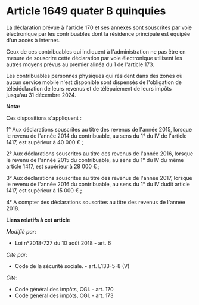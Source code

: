 # Article 1649 quater B quinquies

La déclaration prévue à l'article 170 et ses annexes sont souscrites par voie électronique par les contribuables dont la
résidence principale est équipée d'un accès à internet.

Ceux de ces contribuables qui indiquent à l'administration ne pas être en mesure de souscrire cette déclaration par voie
électronique utilisent les autres moyens prévus au premier alinéa du 1 de l'article 173.

Les contribuables personnes physiques qui résident dans des zones où aucun service mobile n'est disponible sont dispensés de
l'obligation de télédéclaration de leurs revenus et de télépaiement de leurs impôts jusqu'au 31 décembre 2024.

**Nota:**

Ces dispositions s'appliquent : 

1° Aux déclarations souscrites au titre des revenus de l'année 2015, lorsque le revenu de l'année 2014 du contribuable, au
sens du 1° du IV de l'article 1417, est supérieur à 40 000 € ; 

2° Aux déclarations souscrites au titre des revenus de l'année 2016, lorsque le revenu de l'année 2015 du contribuable, au
sens du 1° du IV du même article 1417, est supérieur à 28 000 € ; 

3° Aux déclarations souscrites au titre des revenus de l'année 2017, lorsque le revenu de l'année 2016 du contribuable, au
sens du 1° du IV dudit article 1417, est supérieur à 15 000 € ; 

4° A compter des déclarations souscrites au titre des revenus de l'année 2018.

**Liens relatifs à cet article**

_Modifié par_:

  - Loi n°2018-727 du 10 août 2018 - art. 6

_Cité par_:

  - Code de la sécurité sociale. - art. L133-5-8 (V)

_Cite_:

  - Code général des impôts, CGI. - art. 170
  - Code général des impôts, CGI. - art. 173
